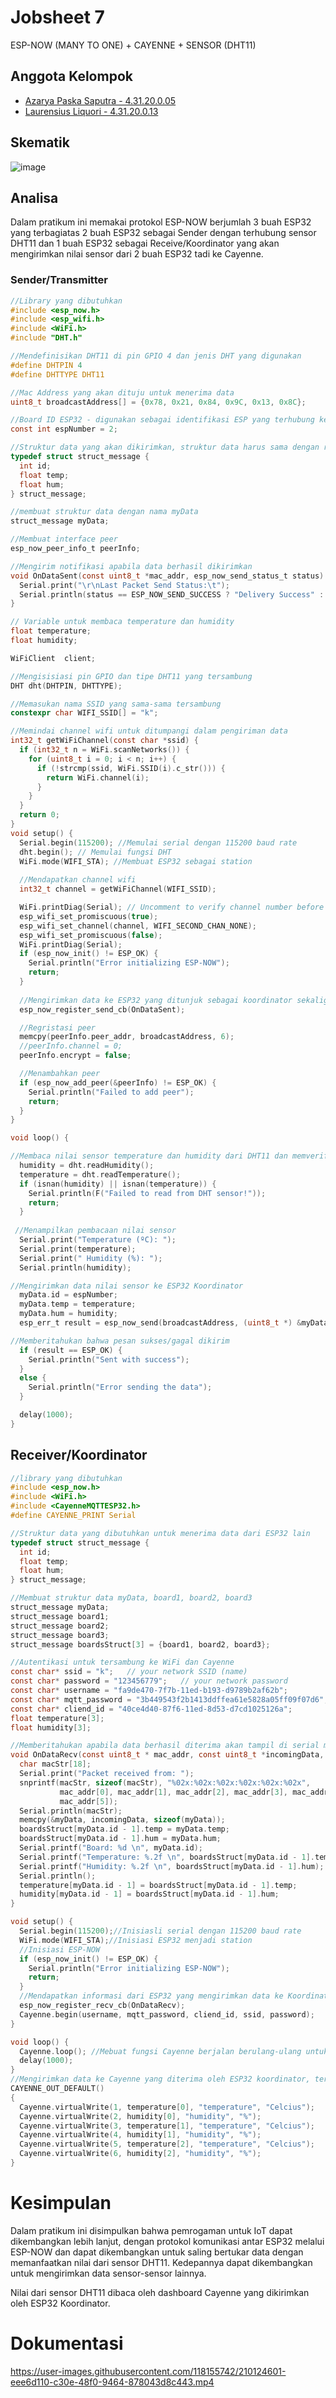 
# Jobsheet 7
ESP-NOW (MANY TO ONE) + CAYENNE + SENSOR (DHT11)


## Anggota Kelompok

- [Azarya Paska Saputra - 4.31.20.0.05](https://github.com/azpaska)
- [Laurensius Liquori - 4.31.20.0.13](https://github.com/llaurensius)

## Skematik
![image](https://user-images.githubusercontent.com/118155742/210129990-1018d897-059b-447a-8e66-28f8216831c3.png)


## Analisa
Dalam pratikum ini memakai protokol ESP-NOW berjumlah 3 buah ESP32 yang terbagiatas 2 buah ESP32 sebagai Sender dengan terhubung sensor DHT11 dan 1 buah ESP32 sebagai Receive/Koordinator yang akan mengirimkan nilai sensor dari 2 buah ESP32 tadi ke Cayenne.

### Sender/Transmitter

```c
//Library yang dibutuhkan
#include <esp_now.h>
#include <esp_wifi.h>
#include <WiFi.h>
#include "DHT.h"

//Mendefinisikan DHT11 di pin GPIO 4 dan jenis DHT yang digunakan
#define DHTPIN 4
#define DHTTYPE DHT11

//Mac Address yang akan dituju untuk menerima data
uint8_t broadcastAddress[] = {0x78, 0x21, 0x84, 0x9C, 0x13, 0x8C};

//Board ID ESP32 - digunakan sebagai identifikasi ESP yang terhubung ke koordinator
const int espNumber = 2;

//Struktur data yang akan dikirimkan, struktur data harus sama dengan receiver
typedef struct struct_message {
  int id;
  float temp;
  float hum;
} struct_message;

//membuat struktur data dengan nama myData
struct_message myData;

//Membuat interface peer
esp_now_peer_info_t peerInfo;

//Mengirim notifikasi apabila data berhasil dikirimkan
void OnDataSent(const uint8_t *mac_addr, esp_now_send_status_t status) {
  Serial.print("\r\nLast Packet Send Status:\t");
  Serial.println(status == ESP_NOW_SEND_SUCCESS ? "Delivery Success" : "Delivery Fail");
}

// Variable untuk membaca temperature dan humidity
float temperature;
float humidity;

WiFiClient  client;

//Mengisisiasi pin GPIO dan tipe DHT11 yang tersambung
DHT dht(DHTPIN, DHTTYPE);

//Memasukan nama SSID yang sama-sama tersambung
constexpr char WIFI_SSID[] = "k";

//Memindai channel wifi untuk ditumpangi dalam pengiriman data
int32_t getWiFiChannel(const char *ssid) {
  if (int32_t n = WiFi.scanNetworks()) {
    for (uint8_t i = 0; i < n; i++) {
      if (!strcmp(ssid, WiFi.SSID(i).c_str())) {
        return WiFi.channel(i);
      }
    }
  }
  return 0;
}
void setup() {
  Serial.begin(115200); //Memulai serial dengan 115200 baud rate
  dht.begin(); // Memulai fungsi DHT
  WiFi.mode(WIFI_STA); //Membuat ESP32 sebagai station
  
  //Mendapatkan channel wifi
  int32_t channel = getWiFiChannel(WIFI_SSID); 

  WiFi.printDiag(Serial); // Uncomment to verify channel number before
  esp_wifi_set_promiscuous(true);
  esp_wifi_set_channel(channel, WIFI_SECOND_CHAN_NONE);
  esp_wifi_set_promiscuous(false);
  WiFi.printDiag(Serial);
  if (esp_now_init() != ESP_OK) {
    Serial.println("Error initializing ESP-NOW");
    return;
  }
  
  //Mengirimkan data ke ESP32 yang ditunjuk sebagai koordinator sekaligus mengirimkan feedback apabila paket diterima koordinator
  esp_now_register_send_cb(OnDataSent); 

  //Regristasi peer
  memcpy(peerInfo.peer_addr, broadcastAddress, 6); 
  //peerInfo.channel = 0;
  peerInfo.encrypt = false;

  //Menambahkan peer
  if (esp_now_add_peer(&peerInfo) != ESP_OK) {
    Serial.println("Failed to add peer");
    return;
  }
}

void loop() {

//Membaca nilai sensor temperature dan humidity dari DHT11 dan memverifikasi nilai data, apabila nilai sensor terbaca maka disimpan di variabel humidity & temperature
  humidity = dht.readHumidity();
  temperature = dht.readTemperature();
  if (isnan(humidity) || isnan(temperature)) {
    Serial.println(F("Failed to read from DHT sensor!"));
    return;
  }
  
 //Menampilkan pembacaan nilai sensor
  Serial.print("Temperature (ºC): ");
  Serial.print(temperature);
  Serial.print(" Humidity (%): ");
  Serial.println(humidity);

//Mengirimkan data nilai sensor ke ESP32 Koordinator
  myData.id = espNumber;
  myData.temp = temperature;
  myData.hum = humidity;
  esp_err_t result = esp_now_send(broadcastAddress, (uint8_t *) &myData, sizeof(myData));

//Memberitahukan bahwa pesan sukses/gagal dikirim
  if (result == ESP_OK) {
    Serial.println("Sent with success");
  }
  else {
    Serial.println("Error sending the data");
  }

  delay(1000);
}
```

## Receiver/Koordinator
```c
//library yang dibutuhkan
#include <esp_now.h>
#include <WiFi.h>
#include <CayenneMQTTESP32.h>
#define CAYENNE_PRINT Serial

//Struktur data yang dibutuhkan untuk menerima data dari ESP32 lain
typedef struct struct_message {
  int id;
  float temp;
  float hum;
} struct_message;

//Membuat struktur data myData, board1, board2, board3
struct_message myData;
struct_message board1;
struct_message board2;
struct_message board3;
struct_message boardsStruct[3] = {board1, board2, board3};

//Autentikasi untuk tersambung ke WiFi dan Cayenne
const char* ssid = "k";   // your network SSID (name)
const char* password = "123456779";   // your network password
const char* username = "fa9de470-7f7b-11ed-b193-d9789b2af62b";
const char* mqtt_password = "3b449543f2b1413ddffea61e5828a05ff09f07d6";
const char* cliend_id = "40ce4d40-87f6-11ed-8d53-d7cd1025126a";
float temperature[3];
float humidity[3];

//Memberitahukan apabila data berhasil diterima akan tampil di serial monitor
void OnDataRecv(const uint8_t * mac_addr, const uint8_t *incomingData, int len) {
  char macStr[18];
  Serial.print("Packet received from: ");
  snprintf(macStr, sizeof(macStr), "%02x:%02x:%02x:%02x:%02x:%02x",
           mac_addr[0], mac_addr[1], mac_addr[2], mac_addr[3], mac_addr[4],
           mac_addr[5]);
  Serial.println(macStr);
  memcpy(&myData, incomingData, sizeof(myData));
  boardsStruct[myData.id - 1].temp = myData.temp;
  boardsStruct[myData.id - 1].hum = myData.hum;
  Serial.printf("Board: %d \n", myData.id);
  Serial.printf("Temperature: %.2f \n", boardsStruct[myData.id - 1].temp);
  Serial.printf("Humidity: %.2f \n", boardsStruct[myData.id - 1].hum);
  Serial.println();
  temperature[myData.id - 1] = boardsStruct[myData.id - 1].temp;
  humidity[myData.id - 1] = boardsStruct[myData.id - 1].hum;
}

void setup() {
  Serial.begin(115200);//Inisiasli serial dengan 115200 baud rate
  WiFi.mode(WIFI_STA);//Inisiasi ESP32 menjadi station
  //Inisiasi ESP-NOW
  if (esp_now_init() != ESP_OK) {
    Serial.println("Error initializing ESP-NOW");
    return;
  }
  //Mendapatkan informasi dari ESP32 yang mengirimkan data ke Koordinator
  esp_now_register_recv_cb(OnDataRecv);
  Cayenne.begin(username, mqtt_password, cliend_id, ssid, password);
}

void loop() {
  Cayenne.loop(); //Mebuat fungsi Cayenne berjalan berulang-ulang untuk mengirimkan data
  delay(1000);
}
//Mengirimkan data ke Cayenne yang diterima oleh ESP32 koordinator, terdapat 2 ESP32 yang menjadi transmitter
CAYENNE_OUT_DEFAULT()
{
  Cayenne.virtualWrite(1, temperature[0], "temperature", "Celcius");
  Cayenne.virtualWrite(2, humidity[0], "humidity", "%");
  Cayenne.virtualWrite(3, temperature[1], "temperature", "Celcius");
  Cayenne.virtualWrite(4, humidity[1], "humidity", "%");
  Cayenne.virtualWrite(5, temperature[2], "temperature", "Celcius");
  Cayenne.virtualWrite(6, humidity[2], "humidity", "%");
}
```

# Kesimpulan
Dalam pratikum ini disimpulkan bahwa pemrogaman untuk IoT dapat dikembangkan lebih lanjut, dengan protokol komunikasi antar ESP32 melalui ESP-NOW dan dapat dikembangkan untuk saling bertukar data dengan memanfaatkan nilai dari sensor DHT11. Kedepannya dapat dikembangkan untuk mengirimkan data sensor-sensor lainnya.

Nilai dari sensor DHT11 dibaca oleh dashboard Cayenne yang dikirimkan oleh ESP32 Koordinator.

# Dokumentasi

https://user-images.githubusercontent.com/118155742/210124601-eee6d110-c30e-48f0-9464-878043d8c443.mp4

